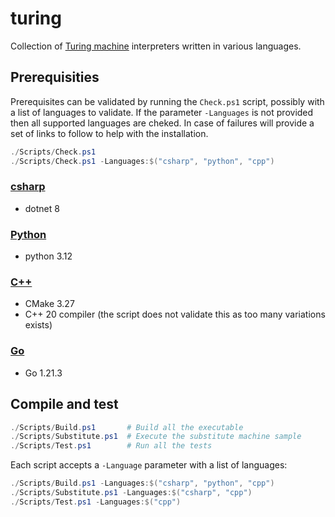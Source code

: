 # turing
Collection of [Turing machine](https://en.wikipedia.org/wiki/Turing_machine) interpreters written in various languages.

## Prerequisities
Prerequisites can be validated by running the `Check.ps1` script, possibly with a list of languages to validate. If the parameter `-Languages` is not provided then all supported languages are cheked. In case of failures will provide a set of links to follow to help with the installation.
```powershell
./Scripts/Check.ps1
./Scripts/Check.ps1 -Languages:$("csharp", "python", "cpp")
```

### [csharp](https://github.com/sanelli/turing/tree/main/csharp)
- dotnet 8

### [Python](https://github.com/sanelli/turing/tree/main/python)
- python 3.12

### [C++](https://github.com/sanelli/turing/tree/main/cpp)
- CMake 3.27
- C++ 20 compiler (the script does not validate this as too many variations exists)

### [Go](https://github.com/sanelli/turing/tree/main/go)
- Go 1.21.3

## Compile and test
```powershell
./Scripts/Build.ps1       # Build all the executable
./Scripts/Substitute.ps1  # Execute the substitute machine sample
./Scripts/Test.ps1        # Run all the tests
```

Each script accepts a `-Language` parameter with a list of languages:
```powershell
./Scripts/Build.ps1 -Languages:$("csharp", "python", "cpp")
./Scripts/Substitute.ps1 -Languages:$("csharp", "cpp")
./Scripts/Test.ps1 -Languages:$("cpp")
```